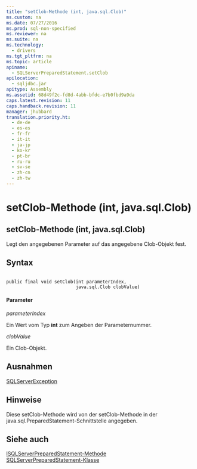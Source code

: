 ```yaml
---
title: "setClob-Methode (int, java.sql.Clob)"
ms.custom: na
ms.date: 07/27/2016
ms.prod: sql-non-specified
ms.reviewer: na
ms.suite: na
ms.technology: 
  - drivers
ms.tgt_pltfrm: na
ms.topic: article
apiname: 
  - SQLServerPreparedStatement.setClob
apilocation: 
  - sqljdbc.jar
apitype: Assembly
ms.assetid: 68d49f2c-fd8d-4abb-bfdc-e7b0fbd9a9da
caps.latest.revision: 11
caps.handback.revision: 11
manager: jhubbard
translation.priority.ht: 
  - de-de
  - es-es
  - fr-fr
  - it-it
  - ja-jp
  - ko-kr
  - pt-br
  - ru-ru
  - sv-se
  - zh-cn
  - zh-tw
---
```

# setClob-Methode (int, java.sql.Clob)
    
## setClob\-Methode \(int, java.sql.Clob\)  
 Legt den angegebenen Parameter auf das angegebene Clob\-Objekt fest.  
  
## Syntax  
  
```  
  
public final void setClob(int parameterIndex,  
                          java.sql.Clob clobValue)  
```  
  
#### Parameter  
 *parameterIndex*  
  
 Ein Wert vom Typ **int** zum Angeben der Parameternummer.  
  
 *clobValue*  
  
 Ein Clob\-Objekt.  
  
## Ausnahmen  
 [SQLServerException](../content/SQLServerException-Class.md)  
  
## Hinweise  
 Diese setClob\-Methode wird von der setClob\-Methode in der java.sql.PreparedStatement\-Schnittstelle angegeben.  
  
## Siehe auch  
 [ISQLServerPreparedStatement-Methode](../content/SQLServerPreparedStatement-Methods.md)   
 [SQLServerPreparedStatement-Klasse](../content/SQLServerPreparedStatement-Class.md)  
  
  